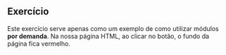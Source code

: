## Exercício

Este exercício serve apenas como um exemplo de como utilizar módulos **por demanda**. Na nossa página HTML, ao clicar no botão, o fundo da página fica vermelho.

